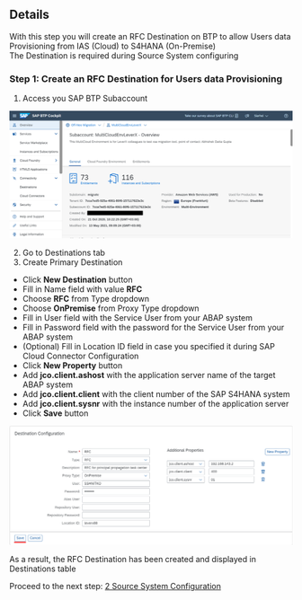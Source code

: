 ## Details

With this step you will create an RFC Destination on BTP to allow Users data Provisioning from IAS (Cloud) to S4HANA (On-Premise)  
The Destination is required during Source System configuring

### Step 1: Create an RFC Destination for Users data Provisioning

1. Access you SAP BTP Subaccount

![SAP BTP Subaacount](./Images/1.1.1.png "SAP BTP Subaacount")

2. Go to Destinations tab
3. Create Primary Destination

- Click **New Destination** button
- Fill in Name field with value **RFC**
- Choose **RFC** from Type dropdown
- Choose **OnPremise** from Proxy Type dropdown
- Fill in User field with the Service User from your ABAP system
- Fill in Password field with the password for the Service User from your ABAP system
- (Optional) Fill in Location ID field in case you specified it during SAP Cloud Connector Configuration
- Click **New Property** button
- Add **jco.client.ashost** with the application server name of the target ABAP system
- Add **jco.client.client** with the client number of the SAP S4HANA system
- Add **jco.client.sysnr** with the instance number of the application server
- Click **Save** button

![RFC Destination](./Images/1.3.1.png "RFC Destination")

As a result, the RFC Destination has been created and displayed in Destinations table


Proceed to the next step: [2 Source System Configuration](https://github.com/Sereg20/Task_Center/blob/master/IPS_config/1%20Source%20System%20Config/README.md)